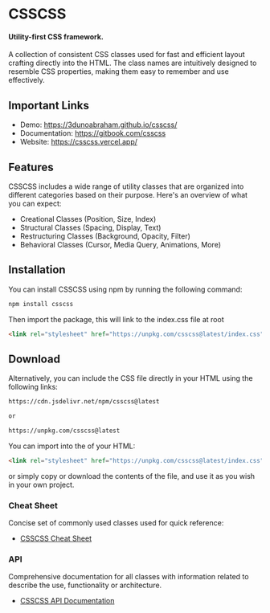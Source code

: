 # CSSCSS
#### Utility-first CSS framework.

A collection of consistent CSS classes used for fast and efficient layout crafting directly into the HTML. The class names are intuitively designed to resemble CSS properties, making them easy to remember and use effectively.

## Important Links
- Demo: https://3dunoabraham.github.io/csscss/
- Documentation: https://gitbook.com/csscss
- Website: https://csscss.vercel.app/


## Features
CSSCSS includes a wide range of utility classes that are organized into different categories based on their purpose. Here's an overview of what you can expect:
- Creational Classes (Position, Size, Index)
- Structural Classes (Spacing, Display, Text)
- Restructuring Classes (Background, Opacity, Filter)
- Behavioral Classes (Cursor, Media Query, Animations, More)


## Installation
You can install CSSCSS using npm by running the following command:
```bash
npm install csscss
```
Then import the package, this will link to the index.css file at root
```html
<link rel="stylesheet" href="https://unpkg.com/csscss@latest/index.css">
```

## Download
Alternatively, you can include the CSS file directly in your HTML using the following links:
```bash
https://cdn.jsdelivr.net/npm/csscss@latest

or

https://unpkg.com/csscss@latest
```
You can import into the <head> of your HTML:
```html
<link rel="stylesheet" href="https://unpkg.com/csscss@latest/index.css">
```

or simply copy or download the contents of the file, and use it as you wish in your own project.

### Cheat Sheet
Concise set of commonly used classes used for quick reference:
- [CSSCSS Cheat Sheet](https://3duno.gitbook.io/csscss/where-to-start/cheat-sheet)
### API
Comprehensive documentation for all classes with information related to describe the use, functionality or architecture.
- [CSSCSS API Documentation](https://3duno.gitbook.io/csscss/documentation/api)